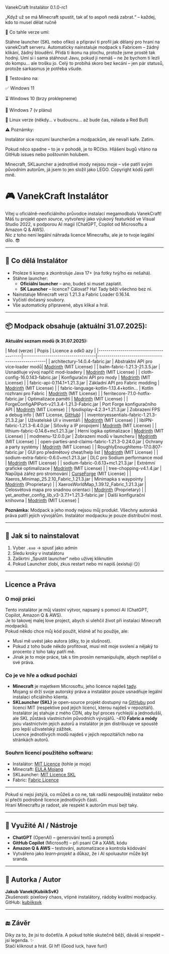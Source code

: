 VanekCraft Instalátor 0.1.0-rc1

„Když už se má Minecraft spustit, tak ať to aspoň nedá zabrat.“ – každej, kdo to musel dělat ručně

💾 Co tahle verze umí:

Stáhne launcher (SKL nebo ofiko) a připraví ti profil jak dělaný pro hraní na vanekCraft serveru.
Automaticky nainstaluje modpack s Fabricem – žádný klikání, žádný bloudění.
Přidá ti ikonu na plochu, protože jsme prostě tak hodný.
Umí si i sama stáhnout Javu, pokud ji nemáš – ne že bychom ti lezli do kompu… ale trošku jo.
Celý to probíhá skoro bez kecání – jen pár statusů, protože sarkasmus je potřeba všude.

🧪 Testováno na:

✅ Windows 11

⏳ Windows 10 (brzy proklepneme)

🔄 Windows 7 (v plánu)

🐧 Linux verze (někdy… v budoucnu… až bude čas, nálada a Red Bull)

⚠️ Poznámky:

Instalátor sice rozumí launcherům a modpackům, ale nevaří kafe. Zatím.

Pokud něco spadne – to je v pohodě, je to RCčko. Hlášení bugů vítáno na GitHub issues nebo poštovním holubem.

Minecraft, SKLauncher a jednotlivé mody nejsou moje – vše patří svým původním autorům, já jsem to jen složil jako LEGO. Copyright kódů patří mně.

# 🎮 VanekCraft Instalátor

Vítej u oficiálně-neoficiálního průvodce instalací megamodbalu VanekCraft!  
Máš tu projekt *open source*, vytvořený jako výukový featurkód ve Visual Studio 2022, s podporou AI magií (ChatGPT, Copilot od Microsoftu a Amazon Q & AWS).  
Nic z toho není legální náhrada licence Minecraftu, ale je to tvoje legální dílo. 😎

---

## 🧠 Co dělá Instalátor

- Proleze ti komp a zkontroluje Java 17+ (na fotky tvý/ho ex nešahá).
- Stáhne launcher:
  - **Oficiální launcher** – ano, budeš si muset zaplatit.
  - **SK Launcher** – licence? Cálovat? Ha! Tady běží všechno bez ní.
- Nainstaluje Minecraft verzi 1.21.3 a Fabric Loader 0.16.14.
- Vyčistí dočasný soubory.
- Vše automaticky připravené, abys klikal a hrál.

---

## 📦 Modpack obsahuje (aktuální 31.07.2025):

**Aktuální seznam modů (k 31.07.2025):**

| Mod (verze)                             | Popis                                | Licence a odk0
 azy                                    |
|----------------------------------------|------------------------------------|----------------------------------------------------|
| architectury-14.0.4-fabric.jar          | Abstraktní API pro více‑loader modů| [Modrinth](https://modrinth.com/mod/architectury) (MIT License) |
| balm-fabric-1.21.3-21.3.5.jar           | Usnadňuje vývoj napříč mod-loadery | [Modrinth](https://modrinth.com/mod/balm) (MIT License) |
| cloth-config-16.0.143-fabric.jar        | Konfigurační API pro mody           | [Modrinth](https://modrinth.com/mod/cloth-config) (MIT License) |
| fabric-api-0.114.1+1.21.3.jar           | Základní API pro Fabric modding    | [Modrinth](https://modrinth.com/mod/fabric-api) (MIT License) |
| fabric-language-kotlin-1.13.4+kotlin... | Kotlin rozhraní pro Fabric          | [Modrinth](https://modrinth.com/mod/fabric-language-kotlin) (MIT License) |
| ferritecore-7.1.0-hotfix-fabric.jar     | Optimalizace paměti                 | [Modrinth](https://modrinth.com/mod/ferritecore) (MIT License) |
| ForgeConfigAPIPort-v21.3.4-1.21.3-Fabric.jar | Port Forge konfiguračního API  | [Modrinth](https://modrinth.com/mod/forgeconfigapiport) (MIT License) |
| fpsdisplay-4.2.3+1.21.3.jar             | Zobrazení FPS a debug info          | (MIT License, [GitHub](https://github.com/FabricMC/fpsdisplay)) |
| inventoryessentials-fabric-1.21.3-21.3.2.jar | Uživatelské UI v inventáři      | [Modrinth](https://modrinth.com/mod/inventory-essentials) (MIT License) |
| libIPN-fabric-1.21.3-6.4.0.jar          | Síťovky a IP propojení              | [Modrinth](https://modrinth.com/mod/libipn) (MIT License) |
| lithium-fabric-0.14.6+mc1.21.3.jar      | Herní logika optimalizace          | [Modrinth](https://modrinth.com/mod/lithium) (MIT License) |
| modmenu-12.0.0.jar                       | Zobrazení modů v launcheru          | [Modrinth](https://modrinth.com/mod/modmenu) (MIT License) |
| open-parties-and-claims-fabric-1.21.3-0.24.0.jar | Ochrany a party systémy          | [Modrinth](https://modrinth.com/mod/open-parties-and-claims) (MIT License) |
| RoughlyEnoughItems-17.0.807-fabric.jar  | GUI pro předmětový cheat/help list | [Modrinth](https://modrinth.com/mod/roughly-enough-items) (MIT License) |
| sodium-extra-fabric-0.6.0+mc1.21.3.jar | DLC pro Sodium performance mod     | [Modrinth](https://modrinth.com/mod/sodium-extra) (MIT License) |
| sodium-fabric-0.6.13+mc1.21.3.jar       | Extrémní grafické optimalizace     | [Modrinth](https://modrinth.com/mod/sodium) (MIT License) |
| tree-chopping-v4.1.4.jar                 | Napůlpá zářez pro stromování       | [CurseForge](https://www.curseforge.com/minecraft/mc-mods/tree-chopping) (MIT License) |
| Xaeros_Minimap_25.2.10_Fabric_1.21.3.jar | Minimapka s waypointy             | [Modrinth](https://modrinth.com/mod/xaeros-minimap) (Proprietary) |
| XaerosWorldMap_1.39.12_Fabric_1.21.3.jar | Celosvětová mapa pro snadnou orientaci | [Modrinth](https://modrinth.com/mod/xaeros-world-map) (Proprietary) |
| yet_another_config_lib_v3-3.7.1+1.21.3-fabric.jar | Další konfigurační knihovna  | [Modrinth](https://modrinth.com/mod/yacl) (MIT License) |


**Poznámka:** Modpack a jeho mody nejsou můj produkt. Všechny autorská práva patří jejich vývojářům. Instalátor modpacku je pouze distribuční most.

---

## 🧩 Jak si to nainstalovat

1. Vyber `.exe` → spusť jako admin
2. Sledu kroky v instalátoru
3. Zaškrtni „Spustit launcher“ nebo užívej kliknutím
4. Pokud Launcher zlobí, zkus restart nebo mi napiš (existuji 😏)

---

## Licence a Práva

### O mojí práci
Tento instalátor je můj vlastní výtvor, napsaný s pomocí AI (ChatGPT, Copilot, Amazon Q & AWS).  
Je to takovej malej love project, abych si ulehčil život při instalaci Minecraft modpacků.  
Pokud někdo chce můj kód použít, klidně ať ho použije, ale:
- Musí mě uvést jako autora (díky, to je slušnost).
- Pokud z toho bude někdo profitovat, musí mít moje svolení a nějaký to procento z toho taky patří mě.  
- Jinak je to moje práce, tak s tím prosím nemanipulujte, abych nepřišel o své práva.

### Co je ve hře a odkud pochází
- **Minecraft** je majetkem Microsoftu, jeho licence najdeš [tady](https://account.mojang.com/documents/minecraft_eula).  
  Mojang si drží svoje autorský práva a instalátor pouze usnadňuje legální instalaci oficiálního klienta.
- **SKLauncher (SKL)** je open-source projekt dostupný na [GitHubu](https://github.com/skmedix/SKlauncher) pod licencí MIT (respektive pod jejich licencí, kterou najdeš v repozitáři).  
  Instalátor jej stahuje z mého CDN, aby byl proces rychlejší a jednodušší, ale SKL zůstává vlastnictvím původních vývojářů.
-410 **Fabric a módy** jsou vlastnictvím jejich autorů a instalátor je jen distribuuje ve spoustě pro lepší uživatelský zážitek.  
  Licence jednotlivých modů najdeš v jejich repozitářích nebo na stránkách autorů.

### Souhrn licencí použitého softwaru:
- Instalátor: [MIT Licence](./LICENSE) (tohle je moje)
- Minecraft: [EULA Mojang](https://account.mojang.com/documents/minecraft_eula)
- SKLauncher: [MIT Licence SKL](https://github.com/skmedix/SKlauncher/blob/master/LICENSE)
- Fabric: [Fabric Licence](https://fabricmc.net/terms/)

---

Pokud si nejsi jistý/á, co můžeš a co ne, tak radši nespouštěj instalátor nebo si přečti podrobně licence jednotlivých částí.  
Hraní Minecraftu je radost, ale respekt k autorům musí bejt taky.

---

## 🤖 Využité AI / Nástroje

- **ChatGPT** (OpenAI) – generování textů a promptů  
- **GitHub Copilot** (Microsoft) – při psaní C# a XAML kódu  
- **Amazon Q & AWS** – testování, automatizace a kontrola kódování  
- Vytvářeno jako *learn‑projekt* a důkaz, že i AI spoluautor může být sranda.

---

## 🚀 Autorka / Autor

**Jakub Vanek(KubiikSvK)**  
Zkušenosti: pixelový chaos, vtipné instalátory, rádoby kvalitní modpacky.  
GitHub: [kubiiksvk](https://github.com/KubiikSvK)

---

## 🔚 Závěr

Díky za to, že jsi to dočetl/a. A pokud tohle skutečně běží, dáváš si respekt – jsi legenda. ✨  
Stačí kliknout a hrát. Gl hf! (Good luck, have fun!)

